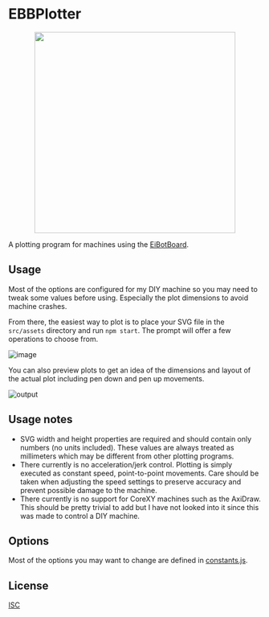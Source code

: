 # EBBPlotter

<p align="center">
  <img src="https://github.com/dtgreene/ebbplotter/assets/24302976/16256342-f252-4e7a-ac87-e87c649266f8" width="400" />
</p>

A plotting program for machines using the [EiBotBoard](http://www.schmalzhaus.com/EBB/).

## Usage

Most of the options are configured for my DIY machine so you may need to tweak some values before using.  Especially the plot dimensions to avoid machine crashes.

From there, the easiest way to plot is to place your SVG file in the `src/assets` directory and run `npm start`.  The prompt will offer a few operations to choose from.

![image](https://github.com/dtgreene/ebbplotter/assets/24302976/0709451a-f001-42f3-8586-9e3043462a61)

You can also preview plots to get an idea of the dimensions and layout of the actual plot including pen down and pen up movements.

![output](https://github.com/dtgreene/ebbplotter/assets/24302976/4b212ce1-1a53-403a-b823-697bbb8a3d8e)

## Usage notes
- SVG width and height properties are required and should contain only numbers (no units included).  These values are always treated as millimeters which may be different from other plotting programs.
- There currently is no acceleration/jerk control.  Plotting is simply executed as constant speed, point-to-point movements.  Care should be taken when adjusting the speed settings to preserve accuracy and prevent possible damage to the machine.
- There currently is no support for CoreXY machines such as the AxiDraw.  This should be pretty trivial to add but I have not looked into it since this was made to control a DIY machine. 

## Options

Most of the options you may want to change are defined in [constants.js](src/constants.js#L16). 

## License

[ISC](https://choosealicense.com/licenses/isc/)
